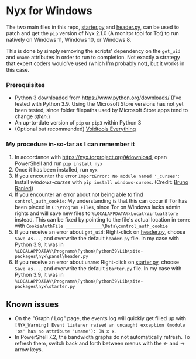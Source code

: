 # Nyx for Windows

The two main files in this repo, [starter.py](https://raw.githubusercontent.com/DandelionSprout/NyxForWindows/main/starter.py) and [header.py](https://raw.githubusercontent.com/DandelionSprout/NyxForWindows/main/header.py), can be used to patch and get the `pip` version of Nyx 2.1.0 (A monitor tool for Tor) to run natively on Windows 11, Windows 10, or Windows 8.

This is done by simply removing the scripts' dependency on the `get_uid` and `uname` attributes in order to run to completion. Not exactly a strategy that expert coders would've used (which I'm probably not), but it works in this case.

### Prerequisites

* Python 3 downloaded from https://www.python.org/downloads/ (I've tested with Python 3.9. Using the Microsoft Store versions has not yet been tested, since folder filepaths used by Microsoft Store apps tend to change *often*.)
* An up-to-date version of `pip` or `pip3` within Python 3
* (Optional but recommended) [Voidtools Everything](https://www.voidtools.com/)

### My procedure in-so-far as I can remember it

1) In accordance with https://nyx.torproject.org/#download, open PowerShell and run `pip install nyx`
2) Once it has been installed, run `nyx`
3) If you encounter the error `ImportError: No module named '_curses'`: Install *windows-curses* with `pip install windows-curses`. (Credit: [Bruno Ranieri](https://stackoverflow.com/questions/35850362/importerror-no-module-named-curses-when-trying-to-import-blessings))
4) If you encounter an error about not being able to find `control_auth_cookie`: My understanding is that this can occur if Tor has been placed in `C:\Program Files`, since Tor on Windows lacks admin rights and will save new files to `%LOCALAPPDATA%\Local\VirtualStore` instead. This can be fixed by pointing to the file's actual location in `torrc` with `CookieAuthFile ______________\Data\control_auth_cookie`
5) If you receive an error about `get_uid`: Right-click on [header.py](https://raw.githubusercontent.com/DandelionSprout/NyxForWindows/main/header.py), choose `Save As...`, and overwrite the default `header.py` file. In my case with Python 3.9, it was in `%LOCALAPPDATA%\Programs\Python\Python39\Lib\site-packages\nyx\panel\header.py`
6) If you receive an error about `uname`: Right-click on [starter.py](https://raw.githubusercontent.com/DandelionSprout/NyxForWindows/main/starter.py), choose `Save as...`, and overwrite the default `starter.py` file. In my case with Python 3.9, it was in `%LOCALAPPDATA%\Programs\Python\Python39\Lib\site-packages\nyx\starter.py`

## Known issues

* On the "Graph / Log" page, the events log will quickly get filled up with `[NYX_Warning] Event listener raised an uncaught exception (module 'os' has no attribute 'uname'): BW x x`.
* In PowerShell 7.2, the bandwidth graphs do not automatically refresh. To refresh them, switch back and forth between menus with the ← and → arrow keys.

